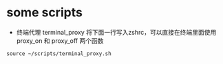 # some scripts
- 终端代理 terminal_proxy
将下面一行写入zshrc，可以直接在终端里面使用 proxy_on 和 proxy_off 两个函数
```shell
source ~/scripts/terminal_proxy.sh
```
